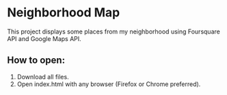 # Neighborhood Map
This project displays some places from my neighborhood using Foursquare API and Google Maps API.

## How to open:
1. Download all files.
1. Open index.html with any browser (Firefox or Chrome preferred).
